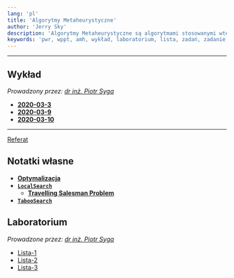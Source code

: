 ```yaml
---
lang: 'pl'
title: 'Algorytmy Metaheurystyczne'
author: 'Jerry Sky'
description: 'Algorytmy Metaheurystyczne są algorytmami stosowanymi wtedy kiedy nie jesteśmy w stanie np. dokonać analizy matematycznej danej funkcji — jesteśmy w stanie stwierdzić ile wynosi wartość w zadanym punkcie, nie jesteśmy w stanie użyć konwencjonalnego aparatu analizy matematycznej. Znając koszt i kształt danego rozwiązania problemu, szukamy coraz to lepszego rozwiązania używając różnych taktyk.'
keywords: 'pwr, wppt, amh, wykład, laboratorium, lista, zadań, zadanie, zadania, metaheurystyka, notatki, kod, źródłowy, python3, local search, tabu search, algorytm genetyczny, szukanie, rozwiązania, heurystyka, heurystyki'
---
```


---

## Wykład

*Prowadzony przez: [dr inż. Piotr Syga](http://cs.pwr.edu.pl/syga)*

- [**2020-03-3**](wyk/2020-03-03.md)
- [**2020-03-9**](wyk/2020-03-09.md)
- [**2020-03-10**](wyk/2020-03-10.md)

---

[Referat](wyk/referat/readme.md)

## Notatki własne

- [**Optymalizacja**](notes/optymalizacja.md)
- [**`LocalSearch`**](notes/local-search.md)
    - [**Travelling Salesman Problem**](notes/tsp-ls.md)
- [**`TabooSearch`**](notes/taboo-search.md)

## Laboratorium

*Prowadzone przez: [dr inż. Piotr Syga](http://cs.pwr.edu.pl/syga)*

- [Lista-1](lab/l1/readme.md)
- [Lista-2](lab/l2/readme.md)
- [Lista-3](lab/l3/readme.md)
